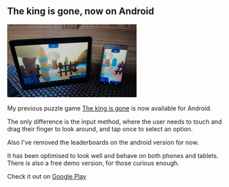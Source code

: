 ## The king is gone, now on Android

![The king is gone on Android](/images/news/the_king_is_gone-android.png "The king is gone playing on a tablet and a phone")

My previous puzzle game
<a class="menu" href="the_king_is_gone.html">The king is gone</a>
is now available for Android.

The only difference is the input method, where the user needs to touch and drag their finger to look around, and tap once to select an option.

Also I've removed the leaderboards on the android version for now.

It has been optimised to look well and behave on both phones and tablets. There is also a free demo version, for those curious enough.

Check it out on <a class="button" href="https://play.google.com/store/apps/details?id=org.darkdimension.the_king_is_gone">Google Play</a>
